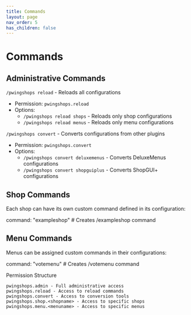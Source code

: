 ```yaml
---
title: Commands
layout: page
nav_order: 5
has_children: false
---
```


# Commands

## Administrative Commands
`/pwingshops reload` - Reloads all configurations
- Permission: `pwingshops.reload`
- Options:
  - `/pwingshops reload shops` - Reloads only shop configurations
  - `/pwingshops reload menus` - Reloads only menu configurations

`/pwingshops convert` - Converts configurations from other plugins
- Permission: `pwingshops.convert`
- Options:
  - `/pwingshops convert deluxemenus` - Converts DeluxeMenus configurations
  - `/pwingshops convert shopguiplus` - Converts ShopGUI+ configurations

## Shop Commands
Each shop can have its own custom command defined in its configuration:

command: "exampleshop"  # Creates /exampleshop command

## Menu Commands

Menus can be assigned custom commands in their configurations:

command: "votemenu"     # Creates /votemenu command

Permission Structure

    pwingshops.admin - Full administrative access
    pwingshops.reload - Access to reload commands
    pwingshops.convert - Access to conversion tools
    pwingshops.shop.<shopname> - Access to specific shops
    pwingshops.menu.<menuname> - Access to specific menus
